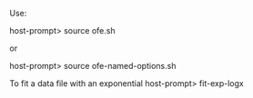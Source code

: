 Use:

host-prompt> source ofe.sh

or

host-prompt> source ofe-named-options.sh

To fit a data file with an exponential
host-prompt> fit-exp-logx <datafile>  

